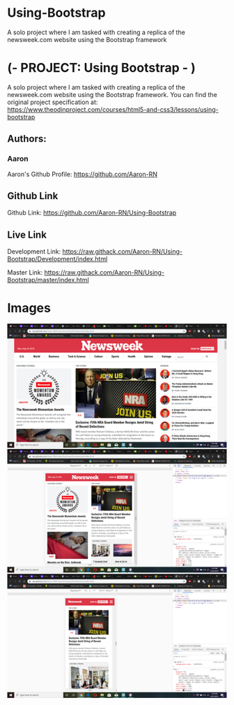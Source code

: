 # Using-Bootstrap
A solo project where I am tasked with creating a replica of the newsweek.com website using the Bootstrap framework

# (- PROJECT: Using Bootstrap - )
A solo project where I am tasked with creating a replica of the newsweek.com website using the Bootstrap framework. You can find the original project specification at: https://www.theodinproject.com/courses/html5-and-css3/lessons/using-bootstrap

## Authors: 
### Aaron
Aaron's Github Profile: https://github.com/Aaron-RN


## Github Link
Github Link: https://github.com/Aaron-RN/Using-Bootstrap

## Live Link
Development Link: https://raw.githack.com/Aaron-RN/Using-Bootstrap/Development/index.html

Master Link: https://raw.githack.com/Aaron-RN/Using-Bootstrap/master/index.html

# Images
![](images/img1.png)
![](images/img2.png)
![](images/img3.png)
